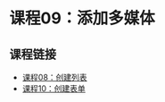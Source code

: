 # 课程09：添加多媒体

## 课程链接
* [课程08：创建列表](https://github.com/hexcola/Learn_to_Code_HTML_And_CSS_zh/blob/master/Fundamentals/docs/Lesson_08_Creating_Lists.md)
* [课程10：创建表单](https://github.com/hexcola/Learn_to_Code_HTML_And_CSS_zh/blob/master/Fundamentals/docs/Lesson_10_Building_Forms.md)